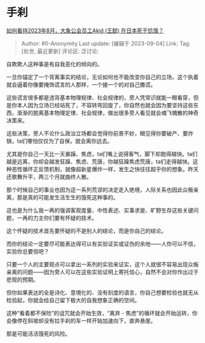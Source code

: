 # 手刹
[如何看待2023年8月，大象公会员工Akid (王懿) 在日本死于饥饿？](https://www.zhihu.com/question/620383379/answer/3196864049)

> Author: #0-Anonymity
> Last update: [编辑于 2023-09-04]
> Link:
> Tag: [处世, 最近更新]
> 评论区:
> 泛讨论:

自欺欺人这种事是有自我恶化的倾向的。

一旦你锚定了一个背离事实的结论，无论如何也不能改变你自己的立场，这个执着就会逼着你像要掩饰谎言的人那样，一个接一个的对自己撒谎。

这些谎言很多都是违背基本物理规律、社会规律的，旁人凭常识就能一眼看穿，但是你本人因为立场已经站死了，不容转弯回旋了，你自然也就会因为要坚持这些东西，渐渐的脱离基本物理定律、社会规律，做出很多旁人看见就会魂飞魄散的神奇决策来。

这些决策，旁人不论什么政治立场都会觉得你前景不妙，眼见得你要破产、要炸锅，ta们哪怕仅仅为了自保，就会离你远去。

尤其是你自己一天比一天暴躁、焦虑，ta们嘴上说得客气，脚下却跑得越快。ta们越是远离，你却会越发狂躁、焦虑、荒唐，你越狂躁焦虑荒唐，ta们走得越快。这种恶性循环正反馈机制，就像超新星爆炸一样，发生之快往往超乎你的想象。昨天还歌舞升平，两三个月就曲终人散。

那个时候自己的事业也因为这一系列荒谬的决定走入绝境，人际关系也因此众叛亲离，那是真的可能发生活生生的饿死这种事的。

这也是为什么我一再的强调客观度量、中性表述、实事求是、旷野生存这些关键问题，一再的力主你们要有怀疑的技术。

这个怀疑的技术首先要怀疑的不是别人的结论，而是你自己的结论。

而你的结论一定要尽可能表达得可以有实验证实或证伪的余地——人你可以不信，实验你总要信吧？

只要一个人的主要观点可以拿出一系列的实验来证实，这个人就很不容易出现众叛亲离的问题——因为旁人可以在这些实验证明上寄托信心，自然不会对你作出过于悲观的预期。

但你如果表达的全是诗化、意境化的、没有刻度的语言，你自己想要检验也就无从检验起，你就会给自己留下极大的自我想象正确的空间。

这种“看着都不保险”的诅咒就会开始生效，“离弃 - 焦虑”的循环就会开始运转，你会像停在斜坡却没有拉手刹的车一样开始加速向下，直奔悬崖。

那是可能活活饿死的风险。